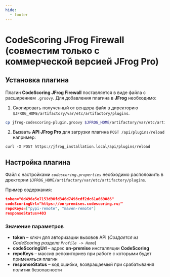 ```yaml
---
hide:
  - footer
---
```

# CodeScoring JFrog Firewall (совместим только с коммерческой версией JFrog Pro)


## Установка плагина

Плагин **CodeScoring JFrog Firewall** поставляется в виде файла с расширением `.groovy`.
Для добавления плагина в **JFrog** необходимо:

1. Скопировать полученный от вендора файл в директорию `$JFROG_HOME/artifactory/var/etc/artifactory/plugins`.
```bash
cp jfrog-codescoring-plugin.groovy $JFROG_HOME/artifactory/var/etc/artifactory/plugins
```
2. Вызвать **API JFrog Pro** для загрузки плагина `POST /api/plugins/reload` например:
```curl
curl -X POST https://jfrog_installation.local/api/plugins/reload
```

## Настройка плагина

Файл с настройками *`codescoring.properties`* необходимо расположить в дректории `$JFROG_HOME/artifactory/var/etc/artifactory/plugins`.

Пример содержания:

```json
token="0d496e5e7153d98fd346d7498cdf2dc61a669086"
codeScoringUrl="https://on-premises.codescoring.ru/"
repoKeys=["pypi-remote", "maven-remote"]
responseStatus=403
```

### Значение параметров
- **token** – ключ для авторизации вызовов API (*Создается из CodeScoring раздела `Profile -> Home`*)
- **codeScoringUrl** – адрес **on-premise** инсталляции **CodeScoring**
- **repoKeys** – массив репозиториев при работе с которыми будет применяться плагин
- **responseStatus** – код ошибки, возвращаемый при срабатывания политик безопасности
